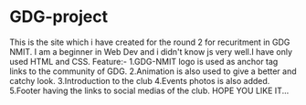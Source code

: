 # GDG-project
This is the site which i have created for the round 2 for recuritment in GDG NMIT.
I am a beginner in Web Dev and i didn't know js very well.I have only used HTML and CSS.
Feature:-
1.GDG-NMIT logo is used as anchor tag links to the community of GDG.
2.Animation is also used to give a better and catchy look.
3.Introduction to the club
4.Events photos is also added.
5.Footer having the links to social medias of the club.
HOPE YOU LIKE IT...

